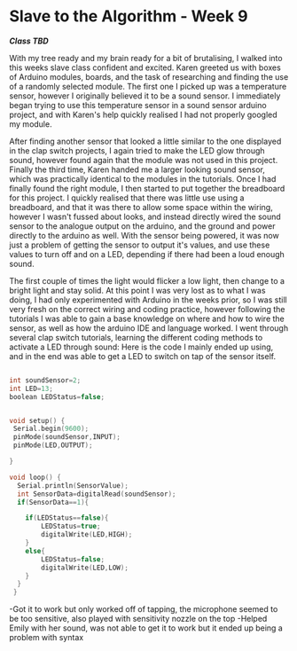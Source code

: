 # Slave to the Algorithm - Week 9

__*Class TBD*__

With my tree ready and my brain ready for a bit of brutalising, I walked into this weeks slave class confident and excited. Karen greeted us with boxes of Arduino modules, boards, and the task of researching and finding the use of a randomly selected module. The first one I picked up was a temperature sensor, however I originally believed it to be a sound sensor. I immediately began trying to use this temperature sensor in a sound sensor arduino project, and with Karen's help quickly realised I had not properly googled my module.

After finding another sensor that looked a little similar to the one displayed in the clap switch projects, I again tried to make the LED glow through sound, however found again that the module was not used in this project. Finally the third time, Karen handed me a larger looking sound sensor, which was practically identical to the modules in the tutorials. Once I had finally found the right module, I then started to put together the breadboard for this project. I quickly realised that there was little use using a breadboard, and that it was there to allow some space within the wiring, however I wasn't fussed about looks, and instead directly wired the sound sensor to the analogue output on the arduino, and the ground and power directly to the arduino as well. With the sensor being powered, it was now just a problem of getting the sensor to output it's values, and use these values to turn off and on a LED, depending if there had been a loud enough sound.

The first couple of times the light would flicker a low light, then change to a bright light and stay solid. At this point I was very lost as to what I was doing, I had only experimented with Arduino in the weeks prior, so I was still very fresh on the correct wiring and coding practice, however following the tutorials I was able to gain a base knowledge on where and how to wire the sensor, as well as how the arduino IDE and language worked. I went through several clap switch tutorials, learning the different coding methods to activate a LED through sound: Here is the code I mainly ended up using, and in the end was able to get a LED to switch on tap of the sensor itself.

```c

int soundSensor=2;
int LED=13;
boolean LEDStatus=false;


void setup() {
 Serial.begin(9600);
 pinMode(soundSensor,INPUT);
 pinMode(LED,OUTPUT);

}

void loop() {
  Serial.println(SensorValue);
  int SensorData=digitalRead(soundSensor);
  if(SensorData==1){

    if(LEDStatus==false){
        LEDStatus=true;
        digitalWrite(LED,HIGH);
    }
    else{
        LEDStatus=false;
        digitalWrite(LED,LOW);
    }
  }
 }

 ```

  -Got it to work but only worked off of tapping, the microphone seemed to be too sensitive, also played with sensitivity nozzle on the top
-Helped Emily with her sound, was not able to get it to work but it ended up being a problem with syntax
